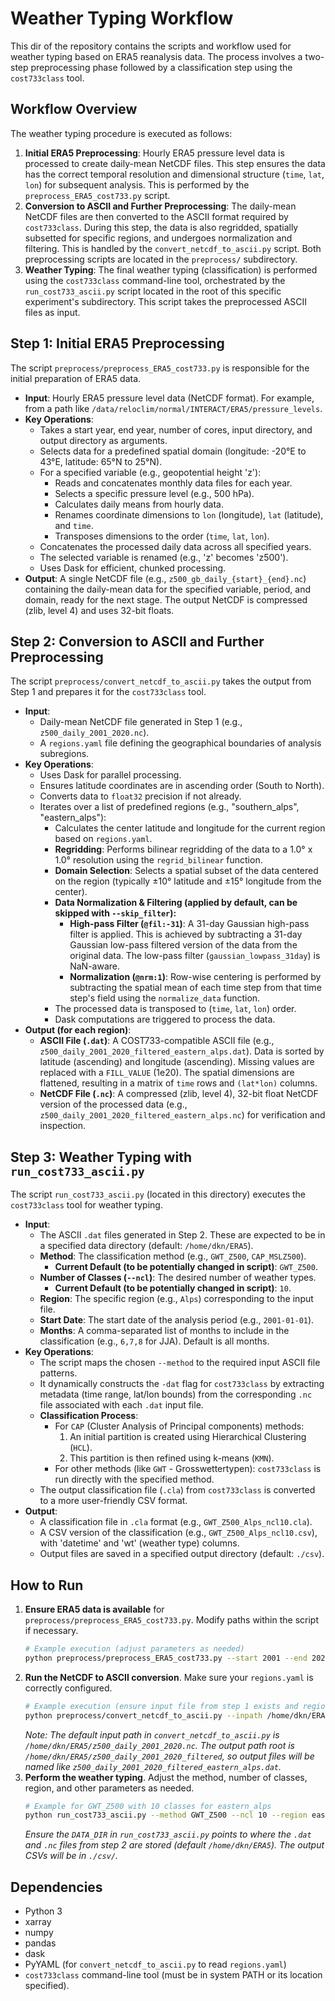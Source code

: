 # Weather Typing Workflow

This dir of the repository contains the scripts and workflow used for weather typing based on ERA5 reanalysis data. The process involves a two-step preprocessing phase followed by a classification step using the `cost733class` tool.

## Workflow Overview

The weather typing procedure is executed as follows:

1.  **Initial ERA5 Preprocessing**: Hourly ERA5 pressure level data is processed to create daily-mean NetCDF files. This step ensures the data has the correct temporal resolution and dimensional structure (`time`, `lat`, `lon`) for subsequent analysis. This is performed by the `preprocess_ERA5_cost733.py` script.
2.  **Conversion to ASCII and Further Preprocessing**: The daily-mean NetCDF files are then converted to the ASCII format required by `cost733class`. During this step, the data is also regridded, spatially subsetted for specific regions, and undergoes normalization and filtering. This is handled by the `convert_netcdf_to_ascii.py` script. Both preprocessing scripts are located in the `preprocess/` subdirectory.
3.  **Weather Typing**: The final weather typing (classification) is performed using the `cost733class` command-line tool, orchestrated by the `run_cost733_ascii.py` script located in the root of this specific experiment's subdirectory. This script takes the preprocessed ASCII files as input.

## Step 1: Initial ERA5 Preprocessing

The script `preprocess/preprocess_ERA5_cost733.py` is responsible for the initial preparation of ERA5 data.

* **Input**: Hourly ERA5 pressure level data (NetCDF format). For example, from a path like `/data/reloclim/normal/INTERACT/ERA5/pressure_levels`.
* **Key Operations**:
    * Takes a start year, end year, number of cores, input directory, and output directory as arguments.
    * Selects data for a predefined spatial domain (longitude: -20°E to 43°E, latitude: 65°N to 25°N).
    * For a specified variable (e.g., geopotential height 'z'):
        * Reads and concatenates monthly data files for each year.
        * Selects a specific pressure level (e.g., 500 hPa).
        * Calculates daily means from hourly data.
        * Renames coordinate dimensions to `lon` (longitude), `lat` (latitude), and `time`.
        * Transposes dimensions to the order (`time`, `lat`, `lon`).
    * Concatenates the processed daily data across all specified years.
    * The selected variable is renamed (e.g., 'z' becomes 'z500').
    * Uses Dask for efficient, chunked processing.
* **Output**: A single NetCDF file (e.g., `z500_gb_daily_{start}_{end}.nc`) containing the daily-mean data for the specified variable, period, and domain, ready for the next stage. The output NetCDF is compressed (zlib, level 4) and uses 32-bit floats.

## Step 2: Conversion to ASCII and Further Preprocessing

The script `preprocess/convert_netcdf_to_ascii.py` takes the output from Step 1 and prepares it for the `cost733class` tool.

* **Input**:
    * Daily-mean NetCDF file generated in Step 1 (e.g., `z500_daily_2001_2020.nc`).
    * A `regions.yaml` file defining the geographical boundaries of analysis subregions.
* **Key Operations**:
    * Uses Dask for parallel processing.
    * Ensures latitude coordinates are in ascending order (South to North).
    * Converts data to `float32` precision if not already.
    * Iterates over a list of predefined regions (e.g., "southern_alps", "eastern_alps"):
        * Calculates the center latitude and longitude for the current region based on `regions.yaml`.
        * **Regridding**: Performs bilinear regridding of the data to a 1.0° x 1.0° resolution using the `regrid_bilinear` function.
        * **Domain Selection**: Selects a spatial subset of the data centered on the region (typically ±10° latitude and ±15° longitude from the center).
        * **Data Normalization & Filtering (applied by default, can be skipped with `--skip_filter`):**
            * **High-pass Filter (`@fil:-31`)**: A 31-day Gaussian high-pass filter is applied. This is achieved by subtracting a 31-day Gaussian low-pass filtered version of the data from the original data. The low-pass filter (`gaussian_lowpass_31day`) is NaN-aware.
            * **Normalization (`@nrm:1`)**: Row-wise centering is performed by subtracting the spatial mean of each time step from that time step's field using the `normalize_data` function.
        * The processed data is transposed to (`time`, `lat`, `lon`) order.
        * Dask computations are triggered to process the data.
* **Output (for each region)**:
    * **ASCII File (`.dat`)**: A COST733-compatible ASCII file (e.g., `z500_daily_2001_2020_filtered_eastern_alps.dat`). Data is sorted by latitude (ascending) and longitude (ascending). Missing values are replaced with a `FILL_VALUE` (1e20). The spatial dimensions are flattened, resulting in a matrix of `time` rows and `(lat*lon)` columns.
    * **NetCDF File (`.nc`)**: A compressed (zlib, level 4), 32-bit float NetCDF version of the processed data (e.g., `z500_daily_2001_2020_filtered_eastern_alps.nc`) for verification and inspection.

## Step 3: Weather Typing with `run_cost733_ascii.py`

The script `run_cost733_ascii.py` (located in this directory) executes the `cost733class` tool for weather typing.

* **Input**:
    * The ASCII `.dat` files generated in Step 2. These are expected to be in a specified data directory (default: `/home/dkn/ERA5`).
    * **Method**: The classification method (e.g., `GWT_Z500`, `CAP_MSLZ500`).
        * **Current Default (to be potentially changed in script)**: `GWT_Z500`.
    * **Number of Classes (`--ncl`)**: The desired number of weather types.
        * **Current Default (to be potentially changed in script)**: `10`.
    * **Region**: The specific region (e.g., `Alps`) corresponding to the input file.
    * **Start Date**: The start date of the analysis period (e.g., `2001-01-01`).
    * **Months**: A comma-separated list of months to include in the classification (e.g., `6,7,8` for JJA). Default is all months.
* **Key Operations**:
    * The script maps the chosen `--method` to the required input ASCII file patterns.
    * It dynamically constructs the `-dat` flag for `cost733class` by extracting metadata (time range, lat/lon bounds) from the corresponding `.nc` file associated with each `.dat` input file.
    * **Classification Process**:
        * For `CAP` (Cluster Analysis of Principal components) methods:
            1.  An initial partition is created using Hierarchical Clustering (`HCL`).
            2.  This partition is then refined using k-means (`KMN`).
        * For other methods (like `GWT` - Grosswettertypen): `cost733class` is run directly with the specified method.
    * The output classification file (`.cla`) from `cost733class` is converted to a more user-friendly CSV format.
* **Output**:
    * A classification file in `.cla` format (e.g., `GWT_Z500_Alps_ncl10.cla`).
    * A CSV version of the classification (e.g., `GWT_Z500_Alps_ncl10.csv`), with 'datetime' and 'wt' (weather type) columns.
    * Output files are saved in a specified output directory (default: `./csv`).

## How to Run

1.  **Ensure ERA5 data is available** for `preprocess/preprocess_ERA5_cost733.py`. Modify paths within the script if necessary.
    ```bash
    # Example execution (adjust parameters as needed)
    python preprocess/preprocess_ERA5_cost733.py --start 2001 --end 2020 --ncores 8 --pl-dir /path/to/hourly/era5 --out-dir /home/dkn/ERA5
    ```
2.  **Run the NetCDF to ASCII conversion**. Make sure your `regions.yaml` is correctly configured.
    ```bash
    # Example execution (ensure input file from step 1 exists and regions.yaml is present)
    python preprocess/convert_netcdf_to_ascii.py --inpath /home/dkn/ERA5/z500_gb_daily_2001_2020.nc --regions_file preprocess/regions.yaml --outpath /home/dkn/ERA5/z500_daily_2001_2020_filtered --data_var z500
    ```
    *Note: The default input path in `convert_netcdf_to_ascii.py` is `/home/dkn/ERA5/z500_daily_2001_2020.nc`. The output path root is `/home/dkn/ERA5/z500_daily_2001_2020_filtered`, so output files will be named like `z500_daily_2001_2020_filtered_eastern_alps.dat`.*
3.  **Perform the weather typing**. Adjust the method, number of classes, region, and other parameters as needed.
    ```bash
    # Example for GWT_Z500 with 10 classes for eastern_alps
    python run_cost733_ascii.py --method GWT_Z500 --ncl 10 --region eastern_alps --start 2001-01-01
    ```
    *Ensure the `DATA_DIR` in `run_cost733_ascii.py` points to where the `.dat` and `.nc` files from step 2 are stored (default `/home/dkn/ERA5`). The output CSVs will be in `./csv/`.*

## Dependencies

* Python 3
* xarray
* numpy
* pandas
* dask
* PyYAML (for `convert_netcdf_to_ascii.py` to read `regions.yaml`)
* `cost733class` command-line tool (must be in system PATH or its location specified).

